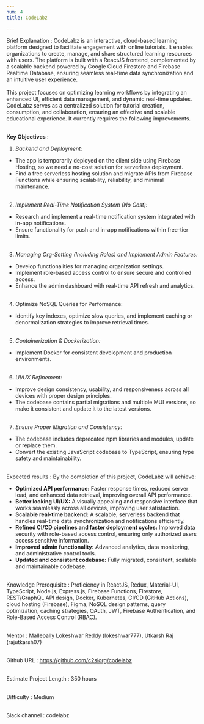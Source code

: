 ```yaml
---
num: 4
title: CodeLabz

---
```


Brief Explanation
: CodeLabz is an interactive, cloud-based learning platform designed to facilitate engagement with online tutorials. It enables organizations to create, manage, and share structured learning resources with users. The platform is built with a ReactJS frontend, complemented by a scalable backend powered by Google Cloud Firestore and Firebase Realtime Database, ensuring seamless real-time data synchronization and an intuitive user experience.
<br><br>
This project focuses on optimizing learning workflows by integrating an enhanced UI, efficient data management, and dynamic real-time updates. CodeLabz serves as a centralized solution for tutorial creation, consumption, and collaboration, ensuring an effective and scalable educational experience. It currently requires the following improvements.
<br><br>

**Key Objectives**
: 
1. *Backend and Deployment:* 
* The app is temporarily deployed on the client side using Firebase Hosting, so we need a no-cost solution for serverless deployment.
* Find a free serverless hosting solution and migrate APIs from Firebase Functions while ensuring scalability, reliability, and minimal maintenance.
<br><br>

2. *Implement Real-Time Notification System (No Cost):*
* Research and implement a real-time notification system integrated with in-app notifications.
* Ensure functionality for push and in-app notifications within free-tier limits.
<br><br>

3. *Managing Org-Setting (Including Roles) and Implement Admin Features:*
* Develop functionalities for managing organization settings.
* Implement role-based access control to ensure secure and controlled access.
* Enhance the admin dashboard with real-time API refresh and analytics.
<br><br>

4. Optimize NoSQL Queries for Performance:
* Identify key indexes, optimize slow queries, and implement caching or denormalization strategies to improve retrieval times.
<br><br>

5. *Containerization & Dockerization:*
* Implement Docker for consistent development and production environments.
<br><br>

6. *UI/UX Refinement:*
* Improve design consistency, usability, and responsiveness across all devices with proper design principles.
* The codebase contains partial migrations and multiple MUI versions, so make it consistent and update it to the latest versions.
<br><br>

7. *Ensure Proper Migration and Consistency:*
* The codebase includes deprecated npm libraries and modules, update or replace them.
* Convert the existing JavaScript codebase to TypeScript, ensuring type safety and maintainability.
<br><br>

Expected results
: By the completion of this project, CodeLabz will achieve:

* **Optimized API performance:** Faster response times, reduced server load, and enhanced data retrieval, improving overall API performance.
* **Better looking UI/UX:** A visually appealing and responsive interface that works seamlessly across all devices, improving user satisfaction.
* **Scalable real-time backend:** A scalable, serverless backend that handles real-time data synchronization and notifications efficiently.
* **Refined CI/CD pipelines and faster deployment cycles:** Improved data security with role-based access control, ensuring only authorized users access sensitive information.
* **Improved admin functionality:** Advanced analytics, data monitoring, and administrative control tools.
*  **Updated and consistent codebase:** Fully migrated, consistent, scalable and maintainable codebase.
<br><br>

Knowledge Prerequisite
: Proficiency in ReactJS, Redux, Material-UI, TypeScript, Node.js, Express.js, Firebase Functions, Firestore, REST/GraphQL API design, Docker, Kubernetes, CI/CD (GitHub Actions), cloud hosting (Firebase), Figma, NoSQL design patterns, query optimization, caching strategies, OAuth, JWT, Firebase Authentication, and Role-Based Access Control (RBAC).
<br><br>

Mentor
: Mallepally Lokeshwar Reddy (lokeshwar777), Utkarsh Raj (rajutkarsh07)
<br><br>

Github URL
: <https://github.com/c2siorg/codelabz>
<br><br>

Estimate Project Length
: 350 hours
<br><br>

Difficulty
:  Medium
<br><br>

Slack channel
: codelabz
<br><br>